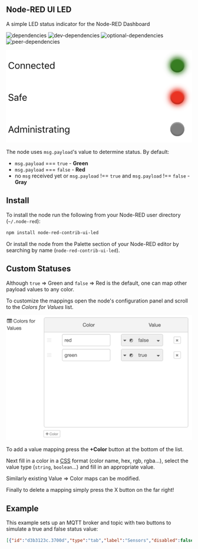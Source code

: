 ## Node-RED UI LED
A simple LED status indicator for the Node-RED Dashboard

![dependencies](https://img.shields.io/david/adorkable/node-red-contrib-ui-led.svg?style=flat-square)
![dev-dependencies](https://img.shields.io/david/dev/adorkable/node-red-contrib-ui-led.svg?style=flat-square)
![optional-dependencies](https://img.shields.io/david/optional/adorkable/node-red-contrib-ui-led.svg?style=flat-square)
![peer-dependencies](https://img.shields.io/david/peer/adorkable/node-red-contrib-ui-led.svg?style=flat-square)

![Examples Image](images/examples.png)

The node uses `msg.payload`'s value to determine status. By default:

* `msg.payload` === `true` - **Green**
* `msg.payload` === `false` - **Red**
* no `msg` received yet or `msg.payload` !== `true` and `msg.payload` !== `false` - **Gray**

## Install
To install the node run the following from your Node-RED user directory (`~/.node-red`):
```bash
npm install node-red-contrib-ui-led
```

Or install the node from the Palette section of your Node-RED editor by searching by name (`node-red-contrib-ui-led`).

## Custom Statuses

Although `true` => Green and `false` => Red is the default, one can map other payload values to any color.

To customize the mappings open the node's configuration panel and scroll to the _Colors for Values_ list.

![Colors for Values Image](images/colorsForValues.png)

To add a value mapping press the **+Color** button at the bottom of the list. 

Next fill in a color in a [CSS](https://developer.mozilla.org/en-US/docs/Web/CSS/color_value) format (color name, hex, rgb, rgba...), select the value type (`string`, `boolean`...) and fill in an appropriate value.

Similarly existing Value => Color maps can be modified.

Finally to delete a mapping simply press the X button on the far right!

## Example

This example sets up an MQTT broker and topic with two buttons to simulate a true and false status value:

```json
[{"id":"d3b3123c.3700d","type":"tab","label":"Sensors","disabled":false,"info":""},{"id":"2fa28c61.b659f4","type":"tab","label":"Debug","disabled":false,"info":""},{"id":"e120d946.46fa68","type":"mqtt-broker","z":"","name":"Node-RED","broker":"localhost","port":"1883","clientid":"Node-RED","usetls":false,"compatmode":true,"keepalive":"60","cleansession":true,"birthTopic":"","birthQos":"0","birthPayload":"","closeTopic":"","closeQos":"0","closePayload":"","willTopic":"","willQos":"0","willPayload":""},{"id":"5ee52ff4.c9bcd","type":"ui_tab","z":"","name":"Home","icon":"dashboard","disabled":false,"hidden":false},{"id":"e6d3e1d1.040fe","type":"ui_tab","z":"","name":"Debug","icon":"dashboard","disabled":false,"hidden":false},{"id":"d2a16e71.43f47","type":"ui_group","z":"","name":"Home","tab":"5ee52ff4.c9bcd","disp":true,"width":"6","collapse":false},{"id":"703bff68.9236e","type":"ui_base","theme":{"name":"theme-light","lightTheme":{"default":"#0094CE","baseColor":"#0094CE","baseFont":"-apple-system,BlinkMacSystemFont,Segoe UI,Roboto,Oxygen-Sans,Ubuntu,Cantarell,Helvetica Neue,sans-serif","edited":true,"reset":false},"darkTheme":{"default":"#097479","baseColor":"#097479","baseFont":"-apple-system,BlinkMacSystemFont,Segoe UI,Roboto,Oxygen-Sans,Ubuntu,Cantarell,Helvetica Neue,sans-serif","edited":false},"customTheme":{"name":"Untitled Theme 1","default":"#4B7930","baseColor":"#4B7930","baseFont":"-apple-system,BlinkMacSystemFont,Segoe UI,Roboto,Oxygen-Sans,Ubuntu,Cantarell,Helvetica Neue,sans-serif"},"themeState":{"base-color":{"default":"#0094CE","value":"#0094CE","edited":false},"page-titlebar-backgroundColor":{"value":"#0094CE","edited":false},"page-backgroundColor":{"value":"#fafafa","edited":false},"page-sidebar-backgroundColor":{"value":"#ffffff","edited":false},"group-textColor":{"value":"#1bbfff","edited":false},"group-borderColor":{"value":"#ffffff","edited":false},"group-backgroundColor":{"value":"#ffffff","edited":false},"widget-textColor":{"value":"#111111","edited":false},"widget-backgroundColor":{"value":"#0094ce","edited":false},"widget-borderColor":{"value":"#ffffff","edited":false},"base-font":{"value":"-apple-system,BlinkMacSystemFont,Segoe UI,Roboto,Oxygen-Sans,Ubuntu,Cantarell,Helvetica Neue,sans-serif"}},"angularTheme":{"primary":"indigo","accents":"blue","warn":"red","background":"grey"}},"site":{"name":"Node-RED Dashboard","hideToolbar":"false","allowSwipe":"false","lockMenu":"false","allowTempTheme":"true","dateFormat":"DD/MM/YYYY","sizes":{"sx":48,"sy":48,"gx":6,"gy":6,"cx":6,"cy":6,"px":0,"py":0}}},{"id":"f07f2284.66882","type":"ui_group","z":"","name":"Debug","tab":"5ee52ff4.c9bcd","disp":true,"width":"6","collapse":false},{"id":"84a49aa6.ece8f8","type":"mosca in","z":"d3b3123c.3700d","mqtt_port":1883,"mqtt_ws_port":8080,"name":"","username":"","password":"","dburl":"","x":138.5,"y":63,"wires":[[]]},{"id":"4e1b0ebf.b8849","type":"mqtt out","z":"2fa28c61.b659f4","name":"","topic":"/sensors/example","qos":"1","retain":"","broker":"e120d946.46fa68","x":503.5,"y":68,"wires":[]},{"id":"91e93093.b69b9","type":"template","z":"2fa28c61.b659f4","name":"Connected","field":"payload","fieldType":"msg","format":"json","syntax":"plain","template":"{\n    \"connectionStatus\": true\n}","output":"json","x":277.5,"y":46,"wires":[["4e1b0ebf.b8849"]]},{"id":"d5778615.363838","type":"template","z":"2fa28c61.b659f4","name":"Disconnected","field":"payload","fieldType":"msg","format":"json","syntax":"plain","template":"{\n    \"connectionStatus\": false\n}","output":"str","x":287.5,"y":99,"wires":[["4e1b0ebf.b8849"]]},{"id":"11fb0eab.b93991","type":"ui_button","z":"2fa28c61.b659f4","name":"","group":"f07f2284.66882","order":3,"width":0,"height":0,"passthru":false,"label":"Connect","tooltip":"","color":"","bgcolor":"","icon":"","payload":"","payloadType":"str","topic":"","x":105.5,"y":46,"wires":[["91e93093.b69b9"]]},{"id":"30e579e9.a240a6","type":"ui_button","z":"2fa28c61.b659f4","name":"","group":"f07f2284.66882","order":2,"width":0,"height":0,"passthru":false,"label":"Disconnect","tooltip":"","color":"","bgcolor":"","icon":"","payload":"","payloadType":"str","topic":"","x":95,"y":99,"wires":[["d5778615.363838"]]},{"id":"2de44e18.457882","type":"ui_led","z":"d3b3123c.3700d","group":"d2a16e71.43f47","name":"Connected","order":0,"label":"Connected","x":668,"y":123,"wires":[]},{"id":"f692216.3bbe7e","type":"function","z":"d3b3123c.3700d","name":"Connected Status","func":"if (typeof msg.payload == 'object' && \n    msg.payload.connectionStatus === true) {\n    msg.payload = true;\n} else {\n    msg.payload = false;\n}\n\nreturn msg;","outputs":1,"noerr":0,"x":483,"y":123,"wires":[["2de44e18.457882"]]},{"id":"97e1b56b.41ae98","type":"json","z":"d3b3123c.3700d","name":"","property":"payload","action":"","pretty":false,"x":313,"y":123,"wires":[["f692216.3bbe7e"]]},{"id":"7e8d71cc.8cc83","type":"mqtt in","z":"d3b3123c.3700d","name":"","topic":"/sensors/example","qos":"2","broker":"e120d946.46fa68","x":142,"y":124,"wires":[["97e1b56b.41ae98"]]}]
```